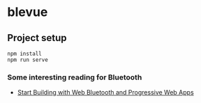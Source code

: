 # blevue

## Project setup

```
npm install
npm run serve
```

### Some interesting reading for Bluetooth

- [Start Building with Web Bluetooth and Progressive Web Apps](https://medium.com/@urish/start-building-with-web-bluetooth-and-progressive-web-apps-6534835959a6)

